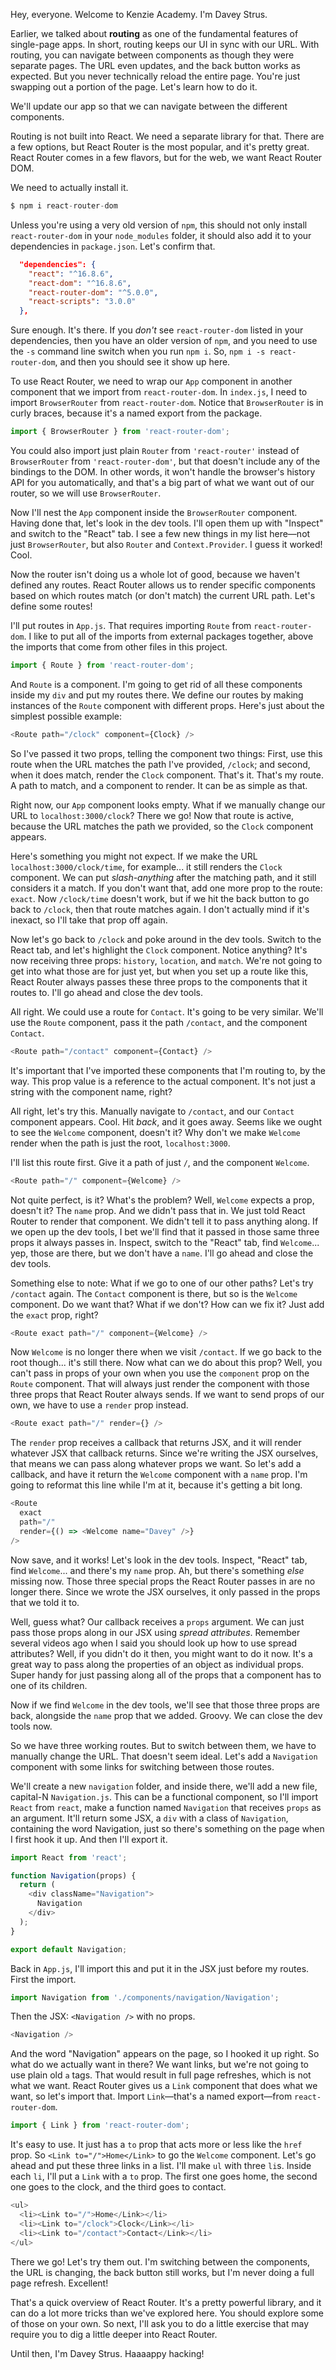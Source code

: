 Hey, everyone. Welcome to Kenzie Academy. I'm Davey Strus.

Earlier, we talked about **routing** as one of the fundamental features of single-page apps. In short, routing keeps our UI in sync with our URL. With routing, you can navigate between components as though they were separate pages. The URL even updates, and the back button works as expected. But you never technically reload the entire page. You're just swapping out a portion of the page. Let's learn how to do it.

We'll update our app so that we can navigate between the different components.

Routing is not built into React. We need a separate library for that. There are a few options, but React Router is the most popular, and it's pretty great. React Router comes in a few flavors, but for the web, we want React Router DOM.

We need to actually install it.

```js
$ npm i react-router-dom
```

Unless you're using a very old version of `npm`, this should not only install `react-router-dom` in your `node_modules` folder, it should also add it to your dependencies in `package.json`. Let's confirm that.

```json
  "dependencies": {
    "react": "^16.8.6",
    "react-dom": "^16.8.6",
    "react-router-dom": "^5.0.0",
    "react-scripts": "3.0.0"
  },
```

Sure enough. It's there. If you _don't_ see `react-router-dom` listed in your dependencies, then you have an older version of `npm`, and you need to use the `-s` command line switch when you run `npm i`. So, `npm i -s react-router-dom`, and then you should see it show up here.

To use React Router, we need to wrap our `App` component in another component that we import from `react-router-dom`. In `index.js`, I need to import `BrowserRouter` from `react-router-dom`. Notice that `BrowserRouter` is in curly braces, because it's a named export from the package.

```js
import { BrowserRouter } from 'react-router-dom';
```

You could also import just plain `Router` from `'react-router'` instead of `BrowserRouter` from `'react-router-dom'`, but that doesn't include any of the bindings to the DOM. In other words, it won't handle the browser's history API for you automatically, and that's a big part of what we want out of our router, so we will use `BrowserRouter`.

Now I'll nest the `App` component inside the `BrowserRouter` component. Having done that, let's look in the dev tools. I'll open them up with "Inspect" and switch to the "React" tab. I see a few new things in my list here—not just `BrowserRouter`, but also `Router` and `Context.Provider`. I guess it worked! Cool.

Now the router isn't doing us a whole lot of good, because we haven't defined any routes. React Router allows us to render specific components based on which routes match (or don't match) the current URL path. Let's define some routes!

I'll put routes in `App.js`. That requires importing `Route` from `react-router-dom`. I like to put all of the imports from external packages together, above the imports that come from other files in this project.

```js
import { Route } from 'react-router-dom';
```

And `Route` is a component. I'm going to get rid of all these components inside my `div` and put my routes there. We define our routes by making instances of the `Route` component with different props. Here's just about the simplest possible example:

```js
<Route path="/clock" component={Clock} />
```

So I've passed it two props, telling the component two things: First, use this route when the URL matches the path I've provided, `/clock`; and second, when it does match, render the `Clock` component. That's it. That's my route. A path to match, and a component to render. It can be as simple as that.

Right now, our `App` component looks empty. What if we manually change our URL to `localhost:3000/clock`? There we go! Now that route is active, because the URL matches the path we provided, so the `Clock` component appears.

Here's something you might not expect. If we make the URL `localhost:3000/clock/time`, for example... it still renders the `Clock` component. We can put _slash-anything_ after the matching path, and it still considers it a match. If you don't want that, add one more prop to the route: `exact`. Now `/clock/time` doesn't work, but if we hit the back button to go back to `/clock`, then that route matches again. I don't actually mind if it's inexact, so I'll take that prop off again.

Now let's go back to `/clock` and poke around in the dev tools. Switch to the React tab, and let's highlight the `Clock` component. Notice anything? It's now receiving three props: `history`, `location`, and `match`. We're not going to get into what those are for just yet, but when you set up a route like this, React Router always passes these three props to the components that it routes to. I'll go ahead and close the dev tools.

All right. We could use a route for `Contact`. It's going to be very similar. We'll use the `Route` component, pass it the path `/contact`, and the component `Contact`.

```js
<Route path="/contact" component={Contact} />
```

It's important that I've imported these components that I'm routing to, by the way. This prop value is a reference to the actual component. It's not just a string with the component name, right?

All right, let's try this. Manually navigate to `/contact`, and our `Contact` component appears. Cool. Hit _back_, and it goes away. Seems like we ought to see the `Welcome` component, doesn't it? Why don't we make `Welcome` render when the path is just the root, `localhost:3000`.

I'll list this route first. Give it a path of just `/`, and the component `Welcome`.

```js
<Route path="/" component={Welcome} />
```

Not quite perfect, is it? What's the problem? Well, `Welcome` expects a prop, doesn't it? The `name` prop. And we didn't pass that in. We just told React Router to render that component. We didn't tell it to pass anything along. If we open up the dev tools, I bet we'll find that it passed in those same three props it always passes in. Inspect, switch to the "React" tab, find `Welcome`... yep, those are there, but we don't have a `name`. I'll go ahead and close the dev tools.

Something else to note: What if we go to one of our other paths? Let's try `/contact` again. The `Contact` component is there, but so is the `Welcome` component. Do we want that? What if we don't? How can we fix it? Just add the `exact` prop, right?

```js
<Route exact path="/" component={Welcome} />
```

Now `Welcome` is no longer there when we visit `/contact`. If we go back to the root though... it's still there. Now what can we do about this prop? Well, you can't pass in props of your own when you use the `component` prop on the `Route` component. That will always just render the component with those three props that React Router always sends. If we want to send props of our own, we have to use a `render` prop instead.

```js
<Route exact path="/" render={} />
```

The `render` prop receives a callback that returns JSX, and it will render whatever JSX that callback returns. Since we're writing the JSX ourselves, that means we can pass along whatever props we want. So let's add a callback, and have it return the `Welcome` component with a `name` prop. I'm going to reformat this line while I'm at it, because it's getting a bit long.

```js
<Route
  exact
  path="/"
  render={() => <Welcome name="Davey" />}
/>
```

Now save, and it works! Let's look in the dev tools. Inspect, "React" tab, find `Welcome`... and there's my `name` prop. Ah, but there's something _else_ missing now. Those three special props the React Router passes in are no longer there. Since we wrote the JSX ourselves, it only passed in the props that we told it to.

Well, guess what? Our callback receives a `props` argument. We can just pass those props along in our JSX using _spread attributes_. Remember several videos ago when I said you should look up how to use spread attributes? Well, if you didn't do it then, you might want to do it now. It's a great way to pass along the properties of an object as individual props. Super handy for just passing along all of the props that a component has to one of its children.

Now if we find `Welcome` in the dev tools, we'll see that those three props are back, alongside the `name` prop that we added. Groovy. We can close the dev tools now.

So we have three working routes. But to switch between them, we have to manually change the URL. That doesn't seem ideal. Let's add a `Navigation` component with some links for switching between those routes.

We'll create a new `navigation` folder, and inside there, we'll add a new file, capital-N `Navigation.js`. This can be a functional component, so I'll import `React` from `react`, make a function named `Navigation` that receives `props` as an argument. It'll return some JSX, a `div` with a class of `Navigation`, containing the word Navigation, just so there's something on the page when I first hook it up. And then I'll export it.

```js
import React from 'react';

function Navigation(props) {
  return (
    <div className="Navigation">
      Navigation
    </div>
  );
}

export default Navigation;
```

Back in `App.js`, I'll import this and put it in the JSX just before my routes. First the import.

```js
import Navigation from './components/navigation/Navigation';
```

Then the JSX: `<Navigation />` with no props.

```js
<Navigation />
```

And the word "Navigation" appears on the page, so I hooked it up right. So what do we actually want in there? We want links, but we're not going to use plain old `a` tags. That would result in full page refreshes, which is not what we want. React Router gives us a `Link` component that does what we want, so let's import that. Import `Link`—that's a named export—from `react-router-dom`.

```js
import { Link } from 'react-router-dom';
```

It's easy to use. It just has a `to` prop that acts more or less like the `href` prop. So `<Link to="/">Home</Link>` to go the `Welcome` component. Let's go ahead and put these three links in a list. I'll make `ul` with three `li`s. Inside each `li`, I'll put a `Link` with a `to` prop. The first one goes home, the second one goes to the clock, and the third goes to contact.

```js
<ul>
  <li><Link to="/">Home</Link></li>
  <li><Link to="/clock">Clock</Link></li>
  <li><Link to="/contact">Contact</Link></li>
</ul>
```

There we go! Let's try them out. I'm switching between the components, the URL is changing, the back button still works, but I'm never doing a full page refresh. Excellent!

That's a quick overview of React Router. It's a pretty powerful library, and it can do a lot more tricks than we've explored here. You should explore some of those on your own. So next, I'll ask you to do a little exercise that may require you to dig a little deeper into React Router.

Until then, I'm Davey Strus. Haaaappy hacking!
